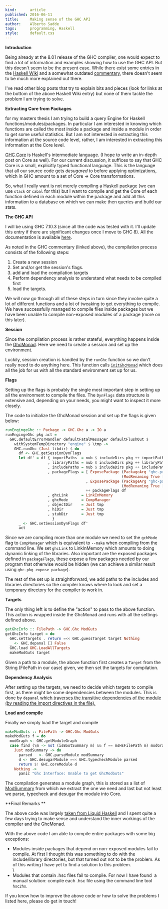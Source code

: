 ```yaml
---
kind:      article
published: 2016-06-11
title:     Making sense of the GHC API
author:    Alberto Sadde
tags:      programming, Haskell
style:     default.css
---
```

**Introduction**

Being already at the 8.01 release of the GHC compiler, one would expect
to find a lot of information and examples showing how to use the GHC
API. But this doesn't seem to be the present case. While there exist
some entries in the [Haskell
Wiki](https://wiki.haskell.org/GHC/As_a_library) and a somewhat outdated
[commentary](https://ghc.haskell.org/trac/ghc/wiki/Commentary/Compiler/API),
there doesn't seem to be much more explained out there.

I've read other blog posts that try to explain bits and pieces (look for
links at the bottom of the above Haskell Wiki entry) but none of them
tackle the problem I am trying to solve.


**Extracting Core from Packages**

for my masters thesis I am trying to build a query Engine for Haskell
functions/modules/packages.
In particular I am interested in knowing which functions are called the
most inside a package and inside a module in order to get some useful
statistics. But I am not interested in extracting this information at
the source code level, rather, I am interested in extracting this
information at the Core level.


[GHC Core](https://ghc.haskell.org/trac/ghc/wiki/Commentary/Compiler/CoreSynType) is
Haskell's intermediate language. (I hope to write an in-depth post on
Core as well). For our current discussion, it suffices to say that GHC
Core is a small, explicitly typed functional language. This is the
language that all our source code gets *desugared* to before applying
optimizations, which in GHC amount to a set of Core -&gt; Core
transformations.


So, what I really want is not merely compiling a Haskell package (we can
use `stack` or `cabal` for this) but I want to compile and get the
Core of each function defined in each module within the package and add
all this information to a database on which we can make then queries and
build our stats.


**The GHC API**

I will be using GHC 7.10.3 (since all the code was tested with it. I'll
update this entry if there are significant changes once I move to GHC
8). All the documentation is available
[here](http://downloads.haskell.org/~ghc/7.10.3/docs/html/libraries/ghc-7.10.3/index.html).


As noted in the GHC commentary (linked above), the compilation process
consists of the following steps:

1.  Create a new session
2.  Set and/or get the session's flags.
3.  add and load the compilation targets
4.  Perform dependency analysis to understand what needs to be compiled first
5.  load the targets.

We will now go through all of these steps in turn since they involve
quite a lot of different functions and a lot of tweaking to get
everything to compile. We have successfully managed to compile files
inside packages but we have been unable to compile non-exposed modules
of a package (more on this later).


**Session**

Since the compilation process is rather stateful, everything happens
inside the [GhcMonad](http://downloads.haskell.org/~ghc/7.10.3/docs/html/libraries/ghc-7.10.3/GHC.html#t:GhcMonad).
Here we need to create a session and set up the environment. 


Luckily, session creation is handled by the `runGhc` function so we
don't really need to do anything here. This function calls
[`initGhcMonad`](http://downloads.haskell.org/~ghc/7.10.3/docs/html/libraries/ghc-7.10.3/GHC.html#v:initGhcMonad) which
does all the job for us with all the standard environment set up for us.


**Flags**

Setting up the flags is probably the single most important step in
setting up all the environment to compile the files. The `DynFlags`
data structure is extensive and, depending on your needs, you might want
to inspect it more closely.


The code to initialize the GhcMonad session and set up the flags is
given below:

``` haskell
runEngingeGhc :: Package -> GHC.Ghc a -> IO a
runEngingeGhc pkg act =
  GHC.defaultErrorHandler defaultFatalMessager defaultFlushOut $
    withSystemTempDirectory "engine" $ \tmp ->
    GHC.runGhc (Just libdir) $ do
      df <- GHC.getSessionDynFlags
      let df' = df { importPaths  = nub $ includeDirs pkg ++ importPaths df
                   , libraryPaths = nub $ includeDirs pkg ++ libraryPaths df
                   , includePaths = nub $ includeDirs pkg ++ includePaths df
                   , packageFlags = [ ExposePackage (PackageArg "ghc-prim")
                                                    (ModRenaming True [])
                                    , ExposePackage (PackageArg "ghc-paths")
                                                    (ModRenaming True [])]
                                    ++ packageFlags df
                   , ghcLink      = LinkInMemory
                   , ghcMode      = CompManager
                   , objectDir    = Just tmp
                   , hiDir        = Just tmp
                   , stubDir      = Just tmp
                     }
      _ <- GHC.setSessionDynFlags df'
      act
```


Since we are compiling more than one module we need to set the
`gchMode` flag to `CompManager` which is equivalent to `--make`
when compiling from the command line.
We set `ghcLink` to LinkInMemory which amounts to doing dynamic
linking of the libraries. Also important are the exposed packages defined in
`packageFlags`, these expose a few packages needed by our program that otherwise
would be hidden (we can achieve a similar result using `ghc-pkg expose
package`).


The rest of the set up is straightforward, we add paths to the includes
and libraries directories so the compiler knows where to look and set a
temporary directory for the compiler to work in.


**Targets**

The only thing left is to define the "action" to pass to the above
function. This action is wrapped inside the GhcMonad and runs with all
the settings defined above.

```haskell
getGhcInfo :: FilePath -> GHC.Ghc ModGuts
getGhcInfo target = do
  GHC.setTargets . return =<< GHC.guessTarget target Nothing
  _ <- GHC.depanal [] False
  GHC.load GHC.LoadAllTargets
  makeModGuts target
```

Given a path to a module, the above function first creates a `Target`
from the String (FilePath in our case) given, we then set the targets
for compilation.


**Dependency Analysis**

After setting up the targets, we need to decide which targets to compile
first, as there might be some dependencies between the modules. This is
done by `depanal` [which traverses the transitive dependencies of the
module (by reading the import directives in the
file).](https://ghc.haskell.org/trac/ghc/wiki/Commentary/Compiler/API#DependencyAnalysis) 


**Load and compile**

Finally we simply load the target and compile 

```haskell
makeModGuts :: FilePath -> GHC.Ghc ModGuts
makeModGuts f = do
  modGraph <- GHC.getModuleGraph
  case find (\m -> not (isBootSummary m) && f == msHsFilePath m) modGraph of
    Just modSummary -> do
      parsed   <- GHC.parseModule modSummary
      d <- GHC.desugarModule =<< GHC.typecheckModule parsed
      return $! GHC.coreModule d
    Nothing ->
      panic "Ghc Interface: Unable to get GhcModGuts"
```

The compilation generates a module graph, this is stored as a list of
[ModSummary](http://downloads.haskell.org/~ghc/7.10.3/docs/html/libraries/ghc-7.10.3/GHC.html#t:ModSummary) from
which we extract the one we need and last but not least we parse,
typecheck and desugar the module into Core.


**Final Remarks **

The above code was largely [taken from Liquid
Haskell](https://github.com/ucsd-progsys/liquidhaskell/blob/master/src/Language/Haskell/Liquid/GHC/Interface.hs) and
I spent quite a few days trying to make sense and understand the inner
workings of the compiler and the GhcMonad.


With the above code I am able to compile entire packages with some big
exceptions:

-   Modules inside packages that depend on non-exposed modules fail
    to compile. At first I thought this was something to do with the
    include/library directories, but that turned out not to be
    the problem. As of this writing I have yet to find a solution to
    this problem.\
    \
-   Modules that contain .hsc files fail to compile. For now I have
    found  a manual solution: compile each .hsc file using the command
    line tool `hsc2hs`. 


If you know how to improve the above code or how to solve the problems I
listed here, please do get in touch!
